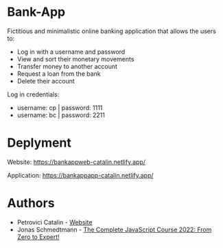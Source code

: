 # Bank-App

Fictitious and minimalistic online banking application that allows the users to:

- Log in with a username and password
- View and sort their monetary movements
- Transfer money to another account
- Request a loan from the bank
- Delete their account

Log in credentials:

- username: cp | password: 1111
- username: bc | password: 2211

# Deplyment

Website: https://bankappweb-catalin.netlify.app/

Application: https://bankappapp-catalin.netlify.app/

# Authors

- Petrovici Catalin - [Website](https://petrovicicatalin.com/)
- Jonas Schmedtmann - [The Complete JavaScript Course 2022: From Zero to Expert!](https://www.udemy.com/course/the-complete-javascript-course/)
